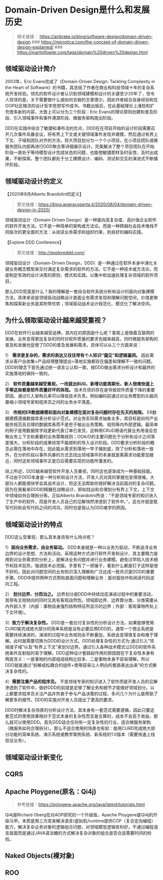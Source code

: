 # Domain-Driven Design是什么和发展历史
> 相关链接： https://airbrake.io/blog/software-design/domain-driven-design  ### https://microtica.com/the-concept-of-domain-driven-design-explained/ ### https://martinfowler.com/tags/domain%20driven%20design.html

## 领域驱动设计简介
2003年，Eric Evans完成了《Domain-Driven Design: Tackling Complexity in the Heart of Software》的书籍，其总结了作者在商业和科技领域十年的复杂系统开发经验。领先的软件设计者认识到领域建模和设计的关键至少20年了，但令人惊讶的是，关于需要做什么或如何去做的文章很少。因此作者结合自身经验和在OOP社区暗流的设计哲学思想写作成书。书籍出版后，在此基础理论上涌现和扩充很多新的内容，大致上可以分为三个阶段：Eric Evans的理论原则创建和普及阶段、引入领域事件和事件溯源阶段、微服务架构提出阶段。

DDD在实践中综合了敏捷和瀑布法的优点，DDD在在项目开始的设计阶段需要召开几次事件风暴会议，将有界上下文或关键领域事件发现并建模，然后通过有界上下文、子域和团队对齐的方法，将大项目划分为一个个小项目，在小项目团队或微服务团队内部再进行DDD聚合等详细展示设计。完美解决了整个项目团队在开始阶段一直处于等待模型设计完成状态的问题，也能想敏捷那样及时反馈，及时出成果，不断探索。整个团队都处于分工建模设计、编码、测试和交互的演进式不断循环阶段。

## 领域驱动设计的定义

【2020年8月Alberto Brandolini的定义】
> 原文链接：https://blog.avanscoperta.it/2020/08/04/domain-driven-design-in-2020/

领域驱动设计（Domain-Driven Design）是一种面向高复杂度、高价值企业软件的软件开发方法。它不是一种简单的架构或方法论。而是一种跨越社会技术堆栈不同层次的更全面的方法：从阅读业务需求和组织约束，到良好的编码实践。


【Explore DDD Conference】
> 原文链接：http://exploreddd.com/

领域驱动设计（Domain-Driven Design，DDD）是一种通过在软件本身中演化关键业务概念模型来交付满足复杂需求的软件的方法。它不是一种技术或方法论，而是制定有效的设计决策的原则、模式和实践，以集中和加速处理复杂领域的软件项目。


那么DDD究竟是什么？我的理解是一套综合软件系统分析和设计的面向对象建模方法，具体来说是领域驱动战略设计直面业务需求发现和理解问题空间，价值更聚焦和探索新业务是其附带优势；领域驱动战术设计规范化、模式化了解决空间。

## 为什么领取驱动设计越来越受重视？
DDD在软件行业越来越受追捧，其内在的原因是什么呢？客观上是随着互联网的发展，业务变得更加复杂的同时对软件质量的要求也越来越高，同时微服务架构的普及和发展也促使了DDD的普及发展和需求。具体可以从三个方面来说：

1） **需求是复杂的，需求的表达又往往带有个人知识“偏见”和逻辑漏洞。** 因此需求从客户出收集>产品经理整理提出>落地实施都存在偏差和理解不一致的问题。DDD的理念下首先通过统一语言让认知一致，按DDD做出需求分析设计和最终的实施落地的保持一致的。

2） **软件质量越来越受重视，一改就出BUG、新增功能周期长、新人很难快速上手等这些都是软件质量好坏的体现。** 技术负债的存在是导致软件质量下降的重要原因，通过引入架构元素可以降低技术负责。例如编码前通过对业务模型的头脑风暴缩小领域专家和程序员之间的业务水平落差。

3） **传统的ER数据建模和面向对象建模在面对复杂问题时存在先天的局限。** ER数据建模遵循数据库表分析设计范式，对业务实际需求抽象太多，其目标是如何产出服务规范且合理的数据库表而不是忠于输出业务策略、规则等内外部逻辑。最简单的例子是用数据库字段更新代表订单已发货，这种用CRUD用语代替业务用语会忽略业务上下文和重要的业务策略规则；OOA/D的主要问题在于分析和设计之间落差很大，分析阶段的成果经常不能顺利的导入设计阶段。DDD要求分析阶段的概念必需在落地中存在，因此能从需求到落地一竿子捅到底，除了分析和落地一致外，在分析阶段以事件风暴的方式去找出领域事件的本身就是离需求功能更加接近，同时这些领域事件正是日后需要实现的功能所激发的。

综上所述，DDD越来越受软件开发人员重视，同时这也逐渐成为一种基础技能。不过由于DDD本身是一种分析和设计方法，开发人员对其的掌握也变得很难。大部分人都能很快学会其战术设计，但这无法帮助你很好解决当前面对的复杂问题。因为在我看来DDD的精髓在战略设计，即如找出和合理划分有界上下文，上下文中领域如何合理拆分等。正如Alberto Brandolini所说：“不是领域专家的知识进入了生产中的软件，而是开发人员自己的见解悄然渗透到了软件中。”，这也许就是能写代码和会写代码之间的鸿沟，同时也是我认为DDD难学的原因。

## 领域驱动设计的特点
DDD这么受重视，那么其本身具有什么特点呢？

1）**面向业务需求，由业务驱动。** DDD本身就是一种以业务为驱动，不断追寻业务边界的设计思想、方法和活动。采用这种方式进行软件开发和设计，其主要精力是用到对业务需求的分析上，是解决业务问题并进行业务建模。避免过早陷入技术细节和技术狂热，强调技术必须服。手里有了一把锤子，看到什么都是钉子这样是很不好的。因此对问题空间的业务知识深入理解和广泛达成一致共识是DDD的重要步骤。DDD中提供两种方式帮助直面问题和理解业务：面对面协作和阅读代码逆向工程。

2） **划分边界、分而治之。** 边界划分是DDD中持续动态演进过程中的重要活动，其带有主观倾向的同时又具有客观自然性。领域即边界、边界靠分类、分类需要从内外部入手（内部：事物自身强烈结构特征所显示的边界；外部：客观事物所处上下文环境）。

3）**致力于解决复杂性。** DDD是一套应付复杂性的分析设计方法，如果能够使用CURD能完成绝大部分的简单系统是没有必要应用DDD的，通常一个商业系统是需要持续演进的，演进的过程中业务规则会不断叠加，系统会变得很复杂和难于理解。此时就需要切换为DDD的设计方式。DDD处理复杂性的方式为:通过引入“领域或子域”以及“有界上下文”来划分边界。通过引入各种战术模式让DDD的软件系统条件反射般的易于理解。DDD这种设计套路起作用的原因就在于复杂性本身有两层含义：一是事物的内部组成结构比较多、二是事物本身不容易理解。所以DDD就是通过“拆解成松耦合的组件+使用容易让人明白的套路表达出来”的方式解决复杂性的。

4）**需要注重产品的程序员。** 不是领域专家的知识进入了软件而是开发人员的见解渗透到了软件中，做好DDD的前提是足够了解业务和细节才能做好领域划分。以上都要求程序员关注产品并热衷于参与产品决策的过程，多问几个为什么能帮助了解更多的细节。DDD的实施对开发人员提出了更高的要求。

DDD时解决复杂场景的分析设计方法，其本身有一套范式需要遵循，因此只要这套范式的使用效果相对于范式本身的复杂性而言是合算的，成本不会高于收益，那么就可以使用DDD。首先DDD适合任何有一定复杂性的行业，适合微服务架构（微服务如何合理拆分）。那么不适合使用的场景也有如：能用CURD完成绝大部分功能的简单系统、演示系统或教学案例系统、新系统的1.0版本（需要快速上线验证业务）。

## 领域驱动设计新变化

## CQRS

## Apache Ploygene(原名：Qi4j) 
> 参考链接：https://polygene.apache.org/java/latest/tutorials.html


Qi4j是Richard Oberg在对AOP研究的一个升级版，Apache Ploygene是Qi4j的升级马甲。本质是用三方库来解决语言/虚拟机/runtime提供COP（复合定向编程）能力，解决复杂业务对象的逻辑组合问题，对领域模型逻辑有利好。不通过编程语言层面而是通过JAVA语法糖的方式解决复杂对象的组合是否合适需要时间的检验。



## Naked Objects(裸对象) 

## ROO























             
